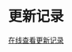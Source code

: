 # 更新记录

[在线查看更新记录](https://github.com/PanJiaChen/vue-element-admin/releases)

<script>
window.open('https://github.com/PanJiaChen/vue-element-admin/releases')
</script>

